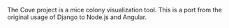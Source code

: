 The Cove project is a mice colony visualization tool.
This is a port from the original usage of Django to Node.js and Angular.
